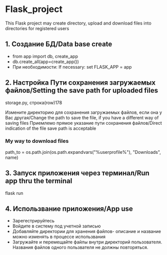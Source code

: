 # Flask_project
This Flask project may create directory, upload and download files into directories for registered users

## 1. Создание БД/Data base create
   
- from app import db, create_app
- db.create_all(app=create_app()) 
-	При необходимости:
  If necessary:
	set FLASK_APP = app	
	
## 2. Настройка Пути сохранения загружаемых файлов/Setting the save path for uploaded files
storage.py, строка(row)178

Измените директорию для сохранения загружаемых файлов, если она у Вас другая/Change the path to save the file, if you have a different way of saving files
Приемлемо прямое указание пути сохранения файлов/Direct indication of the file save path is acceptable 

### My way to download files
path_to = os.path.join(os.path.expandvars("%userprofile%"), "Downloads", name)

## 3. Запуск приложения через терминал/Run app thru the terminal
flask run

## 4. Использвание приложения/App use
- Зарегестрируйтесь
- Войдите в систему под учетной записью
- Добавляйте директории для хранения файлов- описание и название можно изменять в процессе использвания
- Загружайте и перемещайте файлы внутри директорий пользователя. Названия файлов одного пользвателя не должны повторяться. 

